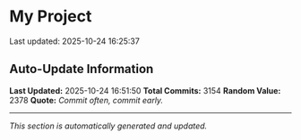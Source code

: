 # My Project


Last updated: 2025-10-24 16:25:37

























































































































































































































































































































































































































































































































































































































































































































































































































































































































































































































































































































































































































































































































































































































































































































































































































































































































































































































































































































































































































































































































































































































































































































































































































































































































































































































































































































































































































































































































































































































































































































































































































































































































































































































































































































































































































































































## Auto-Update Information

**Last Updated:** 2025-10-24 16:51:50
**Total Commits:** 3154
**Random Value:** 2378
**Quote:** _Commit often, commit early._

---
_This section is automatically generated and updated._